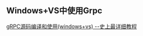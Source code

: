  ## Windows+VS中使用Grpc
  [gRPC源码编译和使用(windows+vs) --史上最详细教程](https://blog.csdn.net/weixin_28927079/article/details/97262243)
  
